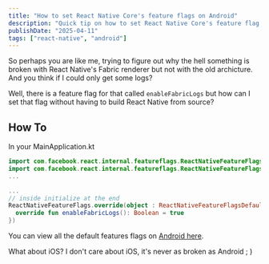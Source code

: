 ```yaml
---
title: "How to set React Native Core's feature flags on Android"
description: "Quick tip on how to set React Native Core's feature flag without building from source"
publishDate: "2025-04-11"
tags: ["react-native", "android"]
---
```


So perhaps you are like me, trying to figure out why the hell something is
broken with React Native's Fabric renderer but not with the old archicture. And
you think if I could only get some logs?

Well, there is a feature flag for that
called `enableFabricLogs` but how can I set that flag without having to build
React Native from source?


## How To
In your MainApplication.kt

```kotlin
import com.facebook.react.internal.featureflags.ReactNativeFeatureFlags
import com.facebook.react.internal.featureflags.ReactNativeFeatureFlagsDefaults
...

...
// inside initialize at the end
ReactNativeFeatureFlags.override(object : ReactNativeFeatureFlagsDefaults() {
  override fun enableFabricLogs(): Boolean = true
})

```

You can view all the default features flags on [Android here](https://github.com/facebook/react-native/blob/c50f3e5f668887bfb0c7080155c066a4fdcc092c/packages/react-native/ReactAndroid/src/main/java/com/facebook/react/internal/featureflags/ReactNativeFeatureFlagsDefaults.kt#L22).


What about iOS? I don't care about iOS, it's never as broken as Android ; )
